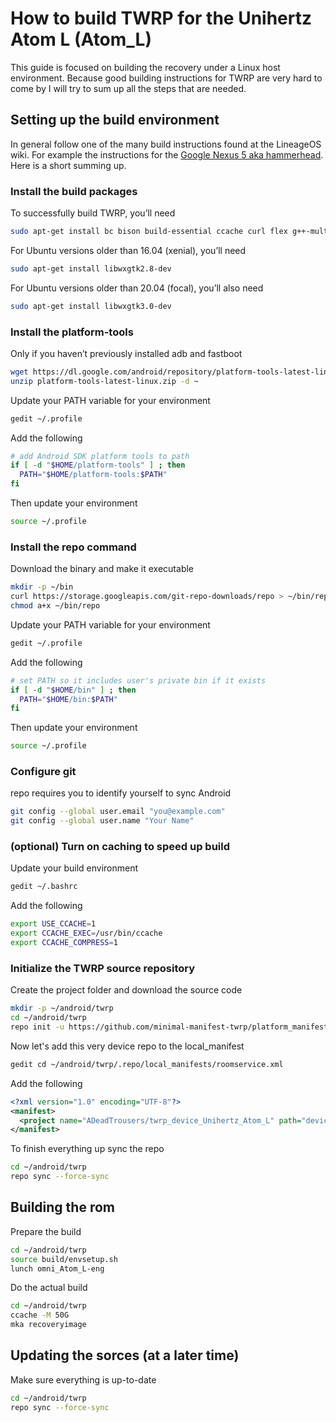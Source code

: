 How to build TWRP for the Unihertz Atom L (Atom_L)
=================================================

This guide is focused on building the recovery under a Linux host environment.
Because good building instructions for TWRP are very hard to come by I will try to sum up all the steps that are needed.

## Setting up the build environment

In general follow one of the many build instructions found at the LineageOS wiki.
For example the instructions for the [Google Nexus 5 aka hammerhead](https://wiki.lineageos.org/devices/hammerhead/build).
Here is a short summing up.

### Install the build packages

To successfully build TWRP, you’ll need

```bash
sudo apt-get install bc bison build-essential ccache curl flex g++-multilib gcc-multilib git gnupg gperf imagemagick lib32ncurses5-dev lib32readline-dev lib32z1-dev liblz4-tool libncurses5 libncurses5-dev libsdl1.2-dev libssl-dev libxml2 libxml2-utils lzop pngcrush rsync schedtool squashfs-tools xsltproc zip zlib1g-dev
```

For Ubuntu versions older than 16.04 (xenial), you’ll need

```bash
sudo apt-get install libwxgtk2.8-dev	
```

For Ubuntu versions older than 20.04 (focal), you’ll also need

```bash
sudo apt-get install libwxgtk3.0-dev
```

### Install the platform-tools

Only if you haven’t previously installed adb and fastboot

```bash
wget https://dl.google.com/android/repository/platform-tools-latest-linux.zip
unzip platform-tools-latest-linux.zip -d ~
```

Update your PATH variable for your environment

```bash
gedit ~/.profile
```
	
Add the following
	
```bash
# add Android SDK platform tools to path
if [ -d "$HOME/platform-tools" ] ; then
  PATH="$HOME/platform-tools:$PATH"
fi	
```

Then update your environment

```bash
source ~/.profile
```
	
### Install the repo command

Download the binary and make it executable

```bash
mkdir -p ~/bin
curl https://storage.googleapis.com/git-repo-downloads/repo > ~/bin/repo
chmod a+x ~/bin/repo
```
	
Update your PATH variable for your environment

```bash
gedit ~/.profile
```
	
Add the following
	
```bash
# set PATH so it includes user's private bin if it exists
if [ -d "$HOME/bin" ] ; then
  PATH="$HOME/bin:$PATH"
fi	
```

Then update your environment

```bash
source ~/.profile
```
	
### Configure git

repo requires you to identify yourself to sync Android

```bash
git config --global user.email "you@example.com"
git config --global user.name "Your Name"
```
	
### (optional) Turn on caching to speed up build

Update your build environment

```bash
gedit ~/.bashrc	
```

Add the following
	
```bash
export USE_CCACHE=1
export CCACHE_EXEC=/usr/bin/ccache
export CCACHE_COMPRESS=1
```

### Initialize the TWRP source repository

Create the project folder and download the source code

```bash
mkdir -p ~/android/twrp
cd ~/android/twrp
repo init -u https://github.com/minimal-manifest-twrp/platform_manifest_twrp_omni.git -b twrp-10.0
```
	
Now let's add this very device repo to the local_manifest

```bash
gedit cd ~/android/twrp/.repo/local_manifests/roomservice.xml
```
	
Add the following

```xml
<?xml version="1.0" encoding="UTF-8"?>
<manifest>
  <project name="ADeadTrousers/twrp_device_Unihertz_Atom_L" path="device/Unihertz/Atom_L" remote="github" revision="master" />
</manifest>
```

To finish everything up sync the repo

```bash
cd ~/android/twrp
repo sync --force-sync
```

## Building the rom

Prepare the build	

```bash
cd ~/android/twrp
source build/envsetup.sh
lunch omni_Atom_L-eng
```
	
Do the actual build
	
```bash
cd ~/android/twrp
ccache -M 50G
mka recoveryimage
```

## Updating the sorces (at a later time)

Make sure everything is up-to-date

```bash
cd ~/android/twrp
repo sync --force-sync
```
